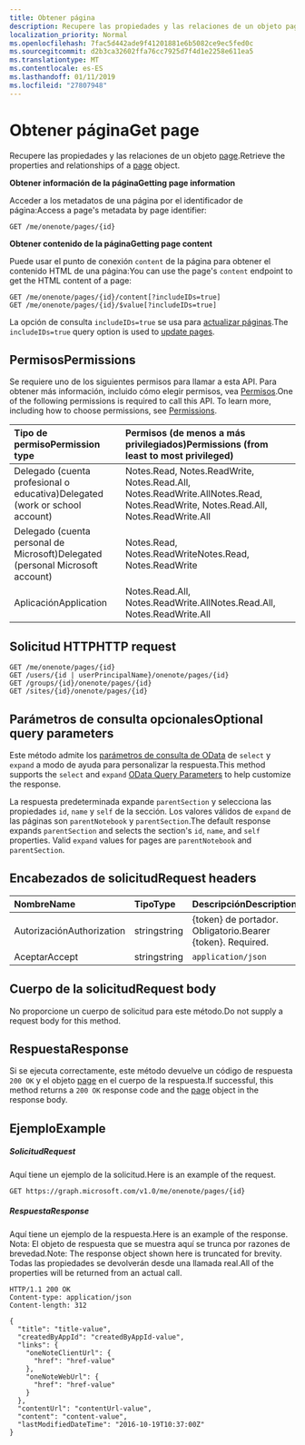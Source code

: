 ```yaml
---
title: Obtener página
description: Recupere las propiedades y las relaciones de un objeto page.
localization_priority: Normal
ms.openlocfilehash: 7fac5d442ade9f41201881e6b5082ce9ec5fed0c
ms.sourcegitcommit: d2b3ca32602ffa76cc7925d7f4d1e2258e611ea5
ms.translationtype: MT
ms.contentlocale: es-ES
ms.lasthandoff: 01/11/2019
ms.locfileid: "27807948"
---
```

# <a name="get-page"></a><span data-ttu-id="18755-103">Obtener página</span><span class="sxs-lookup"><span data-stu-id="18755-103">Get page</span></span>

<span data-ttu-id="18755-104">Recupere las propiedades y las relaciones de un objeto [page](../resources/page.md).</span><span class="sxs-lookup"><span data-stu-id="18755-104">Retrieve the properties and relationships of a [page](../resources/page.md) object.</span></span>

<span data-ttu-id="18755-105">**Obtener información de la página**</span><span class="sxs-lookup"><span data-stu-id="18755-105">**Getting page information**</span></span>

<span data-ttu-id="18755-106">Acceder a los metadatos de una página por el identificador de página:</span><span class="sxs-lookup"><span data-stu-id="18755-106">Access a page's metadata by page identifier:</span></span>

```
GET /me/onenote/pages/{id}
```

<span data-ttu-id="18755-107">**Obtener contenido de la página**</span><span class="sxs-lookup"><span data-stu-id="18755-107">**Getting page content**</span></span>

<span data-ttu-id="18755-108">Puede usar el punto de conexión `content` de la página para obtener el contenido HTML de una página:</span><span class="sxs-lookup"><span data-stu-id="18755-108">You can use the page's `content` endpoint to get the HTML content of a page:</span></span>

```
GET /me/onenote/pages/{id}/content[?includeIDs=true]
GET /me/onenote/pages/{id}/$value[?includeIDs=true]
```

<span data-ttu-id="18755-109">La opción de consulta `includeIDs=true` se usa para [actualizar páginas](../api/page-update.md).</span><span class="sxs-lookup"><span data-stu-id="18755-109">The `includeIDs=true` query option is used to [update pages](../api/page-update.md).</span></span>

## <a name="permissions"></a><span data-ttu-id="18755-110">Permisos</span><span class="sxs-lookup"><span data-stu-id="18755-110">Permissions</span></span>
<span data-ttu-id="18755-p101">Se requiere uno de los siguientes permisos para llamar a esta API. Para obtener más información, incluido cómo elegir permisos, vea [Permisos](/graph/permissions-reference).</span><span class="sxs-lookup"><span data-stu-id="18755-p101">One of the following permissions is required to call this API. To learn more, including how to choose permissions, see [Permissions](/graph/permissions-reference).</span></span>

|<span data-ttu-id="18755-113">Tipo de permiso</span><span class="sxs-lookup"><span data-stu-id="18755-113">Permission type</span></span>      | <span data-ttu-id="18755-114">Permisos (de menos a más privilegiados)</span><span class="sxs-lookup"><span data-stu-id="18755-114">Permissions (from least to most privileged)</span></span>              |
|:--------------------|:---------------------------------------------------------|
|<span data-ttu-id="18755-115">Delegado (cuenta profesional o educativa)</span><span class="sxs-lookup"><span data-stu-id="18755-115">Delegated (work or school account)</span></span> | <span data-ttu-id="18755-116">Notes.Read, Notes.ReadWrite, Notes.Read.All, Notes.ReadWrite.All</span><span class="sxs-lookup"><span data-stu-id="18755-116">Notes.Read, Notes.ReadWrite, Notes.Read.All, Notes.ReadWrite.All</span></span>    |
|<span data-ttu-id="18755-117">Delegado (cuenta personal de Microsoft)</span><span class="sxs-lookup"><span data-stu-id="18755-117">Delegated (personal Microsoft account)</span></span> | <span data-ttu-id="18755-118">Notes.Read, Notes.ReadWrite</span><span class="sxs-lookup"><span data-stu-id="18755-118">Notes.Read, Notes.ReadWrite</span></span>    |
|<span data-ttu-id="18755-119">Aplicación</span><span class="sxs-lookup"><span data-stu-id="18755-119">Application</span></span> | <span data-ttu-id="18755-120">Notes.Read.All, Notes.ReadWrite.All</span><span class="sxs-lookup"><span data-stu-id="18755-120">Notes.Read.All, Notes.ReadWrite.All</span></span> |

## <a name="http-request"></a><span data-ttu-id="18755-121">Solicitud HTTP</span><span class="sxs-lookup"><span data-stu-id="18755-121">HTTP request</span></span>
<!-- { "blockType": "ignored" } -->
```http
GET /me/onenote/pages/{id}
GET /users/{id | userPrincipalName}/onenote/pages/{id}
GET /groups/{id}/onenote/pages/{id}
GET /sites/{id}/onenote/pages/{id}
```
## <a name="optional-query-parameters"></a><span data-ttu-id="18755-122">Parámetros de consulta opcionales</span><span class="sxs-lookup"><span data-stu-id="18755-122">Optional query parameters</span></span>
<span data-ttu-id="18755-123">Este método admite los [parámetros de consulta de OData](https://developer.microsoft.com/graph/docs/concepts/query_parameters) de `select` y `expand` a modo de ayuda para personalizar la respuesta.</span><span class="sxs-lookup"><span data-stu-id="18755-123">This method supports the `select` and `expand` [OData Query Parameters](https://developer.microsoft.com/graph/docs/concepts/query_parameters) to help customize the response.</span></span>

<span data-ttu-id="18755-p102">La respuesta predeterminada expande `parentSection` y selecciona las propiedades `id`, `name` y `self` de la sección. Los valores válidos de `expand` de las páginas son `parentNotebook` y `parentSection`.</span><span class="sxs-lookup"><span data-stu-id="18755-p102">The default response expands `parentSection` and selects the section's `id`, `name`, and `self` properties. Valid `expand` values for pages are `parentNotebook` and `parentSection`.</span></span>

## <a name="request-headers"></a><span data-ttu-id="18755-126">Encabezados de solicitud</span><span class="sxs-lookup"><span data-stu-id="18755-126">Request headers</span></span>
| <span data-ttu-id="18755-127">Nombre</span><span class="sxs-lookup"><span data-stu-id="18755-127">Name</span></span>       | <span data-ttu-id="18755-128">Tipo</span><span class="sxs-lookup"><span data-stu-id="18755-128">Type</span></span> | <span data-ttu-id="18755-129">Descripción</span><span class="sxs-lookup"><span data-stu-id="18755-129">Description</span></span>|
|:-----------|:------|:----------|
| <span data-ttu-id="18755-130">Autorización</span><span class="sxs-lookup"><span data-stu-id="18755-130">Authorization</span></span>  | <span data-ttu-id="18755-131">string</span><span class="sxs-lookup"><span data-stu-id="18755-131">string</span></span>  | <span data-ttu-id="18755-p103">{token} de portador. Obligatorio.</span><span class="sxs-lookup"><span data-stu-id="18755-p103">Bearer {token}. Required.</span></span> |
| <span data-ttu-id="18755-134">Aceptar</span><span class="sxs-lookup"><span data-stu-id="18755-134">Accept</span></span> | <span data-ttu-id="18755-135">string</span><span class="sxs-lookup"><span data-stu-id="18755-135">string</span></span> | `application/json` |

## <a name="request-body"></a><span data-ttu-id="18755-136">Cuerpo de la solicitud</span><span class="sxs-lookup"><span data-stu-id="18755-136">Request body</span></span>
<span data-ttu-id="18755-137">No proporcione un cuerpo de solicitud para este método.</span><span class="sxs-lookup"><span data-stu-id="18755-137">Do not supply a request body for this method.</span></span>

## <a name="response"></a><span data-ttu-id="18755-138">Respuesta</span><span class="sxs-lookup"><span data-stu-id="18755-138">Response</span></span>

<span data-ttu-id="18755-139">Si se ejecuta correctamente, este método devuelve un código de respuesta `200 OK` y el objeto [page](../resources/page.md) en el cuerpo de la respuesta.</span><span class="sxs-lookup"><span data-stu-id="18755-139">If successful, this method returns a `200 OK` response code and the [page](../resources/page.md) object in the response body.</span></span>
## <a name="example"></a><span data-ttu-id="18755-140">Ejemplo</span><span class="sxs-lookup"><span data-stu-id="18755-140">Example</span></span>
##### <a name="request"></a><span data-ttu-id="18755-141">Solicitud</span><span class="sxs-lookup"><span data-stu-id="18755-141">Request</span></span>
<span data-ttu-id="18755-142">Aquí tiene un ejemplo de la solicitud.</span><span class="sxs-lookup"><span data-stu-id="18755-142">Here is an example of the request.</span></span>
 <!-- { "blockType": "ignored" } -->
```http
GET https://graph.microsoft.com/v1.0/me/onenote/pages/{id}
```
##### <a name="response"></a><span data-ttu-id="18755-143">Respuesta</span><span class="sxs-lookup"><span data-stu-id="18755-143">Response</span></span>
<span data-ttu-id="18755-144">Aquí tiene un ejemplo de la respuesta.</span><span class="sxs-lookup"><span data-stu-id="18755-144">Here is an example of the response.</span></span> <span data-ttu-id="18755-145">Nota: El objeto de respuesta que se muestra aquí se trunca por razones de brevedad.</span><span class="sxs-lookup"><span data-stu-id="18755-145">Note: The response object shown here is truncated for brevity.</span></span> <span data-ttu-id="18755-146">Todas las propiedades se devolverán desde una llamada real.</span><span class="sxs-lookup"><span data-stu-id="18755-146">All of the properties will be returned from an actual call.</span></span>
 <!-- { "blockType": "ignored" } -->
```http
HTTP/1.1 200 OK
Content-type: application/json
Content-length: 312

{
  "title": "title-value",
  "createdByAppId": "createdByAppId-value",
  "links": {
    "oneNoteClientUrl": {
      "href": "href-value"
    },
    "oneNoteWebUrl": {
      "href": "href-value"
    }
  },
  "contentUrl": "contentUrl-value",
  "content": "content-value",
  "lastModifiedDateTime": "2016-10-19T10:37:00Z"
}
```

<!-- uuid: 8fcb5dbc-d5aa-4681-8e31-b001d5168d79
2015-10-25 14:57:30 UTC -->
<!-- {
  "type": "#page.annotation",
  "description": "Get page",
  "keywords": "",
  "section": "documentation",
  "tocPath": ""
}-->
